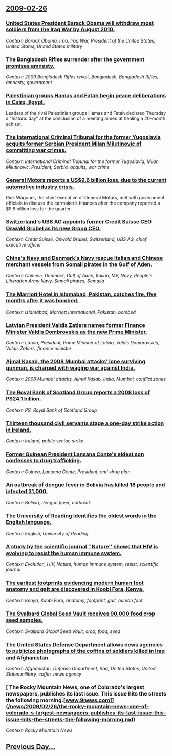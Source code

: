 ## [2009-02-26](/news/2009/02/26/index.md)

### [ United States President Barack Obama will withdraw most soldiers from the Iraq War by August 2010. ](/news/2009/02/26/united-states-president-barack-obama-will-withdraw-most-soldiers-from-the-iraq-war-by-august-2010.md)
_Context: Barack Obama, Iraq, Iraq War, President of the United States, United States, United States military_

### [ The Bangladesh Rifles surrender after the government promises amnesty. ](/news/2009/02/26/the-bangladesh-rifles-surrender-after-the-government-promises-amnesty.md)
_Context: 2009 Bangladesh Rifles revolt, Bangladesh, Bangladesh Rifles, amnesty, government_

### [ Palestinian groups Hamas and Fatah begin peace deliberations in Cairo, Egypt. ](/news/2009/02/26/palestinian-groups-hamas-and-fatah-begin-peace-deliberations-in-cairo-egypt.md)
Leaders of the rival Palestinian groups Hamas and Fatah declared Thursday a “historic day” at the conclusion of a meeting aimed at healing a 20-month schism.

### [ The International Criminal Tribunal for the former Yugoslavia acquits former Serbian President Milan Milutinovic of committing war crimes. ](/news/2009/02/26/the-international-criminal-tribunal-for-the-former-yugoslavia-acquits-former-serbian-president-milan-milutinovia-of-committing-war-crimes.md)
_Context: International Criminal Tribunal for the former Yugoslavia, Milan Milutinovic, President, Serbia, acquits, war crime_

### [ General Motors reports a US$9.6 billion loss, due to the current automotive industry crisis. ](/news/2009/02/26/general-motors-reports-a-us-9-6-billion-loss-due-to-the-current-automotive-industry-crisis.md)
Rick Wagoner, the chief executive of General Motors, met with government officials to discuss the carmaker’s finances after the company reported a $9.6 billion loss for the quarter.

### [ Switzerland's UBS AG appoints former Credit Suisse CEO Oswald Grubel as its new Group CEO. ](/news/2009/02/26/switzerland-s-ubs-ag-appoints-former-credit-suisse-ceo-oswald-gra1-4bel-as-its-new-group-ceo.md)
_Context: Credit Suisse, Oswald Grubel, Switzerland, UBS AG, chief executive officer_

### [ China's Navy and Denmark's Navy rescue Italian and Chinese merchant vessels from Somali pirates in the Gulf of Aden. ](/news/2009/02/26/china-s-navy-and-denmark-s-navy-rescue-italian-and-chinese-merchant-vessels-from-somali-pirates-in-the-gulf-of-aden.md)
_Context: Chinese, Denmark, Gulf of Aden, Italian, MV, Navy, People's Liberation Army Navy, Somali pirates, Somalia_

### [ The Marriott Hotel in Islamabad, Pakistan, catches fire, five months after it was bombed. ](/news/2009/02/26/the-marriott-hotel-in-islamabad-pakistan-catches-fire-five-months-after-it-was-bombed.md)
_Context: Islamabad, Marriott International, Pakistan, bombed_

### [ Latvian President Valdis Zatlers names former Finance Minister Valdis Dombrovskis as the new Prime Minister. ](/news/2009/02/26/latvian-president-valdis-zatlers-names-former-finance-minister-valdis-dombrovskis-as-the-new-prime-minister.md)
_Context: Latvia, President, Prime Minister of Latvia, Valdis Dombrovskis, Valdis Zatlers, finance minister_

### [ Ajmal Kasab, the 2008 Mumbai attacks' lone surviving gunman, is charged with waging war against India. ](/news/2009/02/26/ajmal-kasab-the-2008-mumbai-attacks-lone-surviving-gunman-is-charged-with-waging-war-against-india.md)
_Context: 2008 Mumbai attacks, Ajmal Kasab, India, Mumbai, conflict zones_

### [ The Royal Bank of Scotland Group reports a 2008 loss of PS24.1 billion.  ](/news/2009/02/26/the-royal-bank-of-scotland-group-reports-a-2008-loss-of-aps24-1-billion.md)
_Context: PS, Royal Bank of Scotland Group_

### [ Thirteen thousand civil servants stage a one-day strike action in Ireland. ](/news/2009/02/26/thirteen-thousand-civil-servants-stage-a-one-day-strike-action-in-ireland.md)
_Context: Ireland, public sector, strike_

### [ Former Guinean President Lansana Conte's eldest son confesses to drug trafficking. ](/news/2009/02/26/former-guinean-president-lansana-conta-c-s-eldest-son-confesses-to-drug-trafficking.md)
_Context: Guinea, Lansana Conte, President, anti-drug plan_

### [ An outbreak of dengue fever in Bolivia has killed 18 people and infected 31,000. ](/news/2009/02/26/an-outbreak-of-dengue-fever-in-bolivia-has-killed-18-people-and-infected-31-000.md)
_Context: Bolivia, dengue fever, outbreak_

### [ The University of Reading identifies the oldest words in the English language. ](/news/2009/02/26/the-university-of-reading-identifies-the-oldest-words-in-the-english-language.md)
_Context: English, University of Reading_

### [ A study by the scientific journal ''Nature'' shows that HIV is evolving to resist the human immune system. ](/news/2009/02/26/a-study-by-the-scientific-journal-nature-shows-that-hiv-is-evolving-to-resist-the-human-immune-system.md)
_Context: Evolution, HIV, Nature, human immune system, resist, scientific journal_

### [ The earliest footprints evidencing modern human foot anatomy and gait are discovered in Koobi Fora, Kenya. ](/news/2009/02/26/the-earliest-footprints-evidencing-modern-human-foot-anatomy-and-gait-are-discovered-in-koobi-fora-kenya.md)
_Context: Kenya, Koobi Fora, anatomy, footprint, gait, human foot_

### [ The Svalbard Global Seed Vault receives 90,000 food crop seed samples.  ](/news/2009/02/26/the-svalbard-global-seed-vault-receives-90-000-food-crop-seed-samples.md)
_Context: Svalbard Global Seed Vault, crop, food, seed_

### [ The United States Defense Department allows news agencies to publicize photographs of the coffins of soldiers killed in Iraq and Afghanistan. ](/news/2009/02/26/the-united-states-defense-department-allows-news-agencies-to-publicize-photographs-of-the-coffins-of-soldiers-killed-in-iraq-and-afghanista.md)
_Context: Afghanistan, Defense Department, Iraq, United States, United States military, coffin, news agency_

### [ The Rocky Mountain News, one of Colorado's largest newspapers, publishes its last issue. This issue hits the streets the following morning.[www.9news.com]](/news/2009/02/26/the-rocky-mountain-news-one-of-colorado-s-largest-newspapers-publishes-its-last-issue-this-issue-hits-the-streets-the-following-morning.md)
_Context: Rocky Mountain News_

## [Previous Day...](/news/2009/02/25/index.md)

